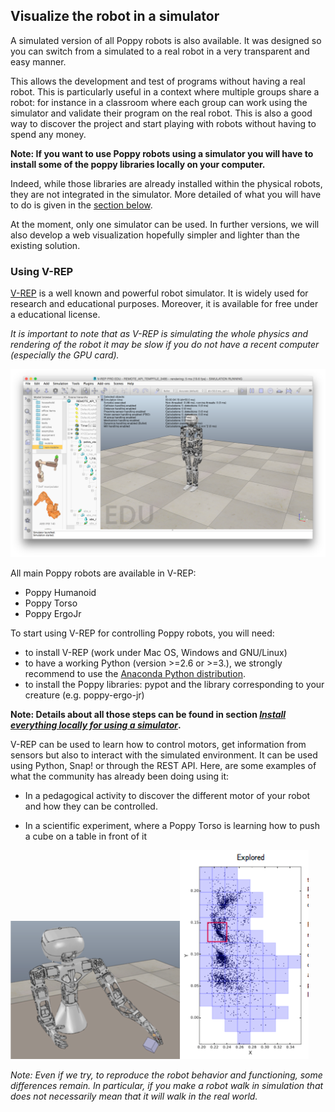 ## Visualize the robot in a simulator

A simulated version of all Poppy robots is also available. It was designed so you can switch from a simulated to a real robot in a very transparent and easy manner.

This allows the development and test of programs without having a real robot. This is particularly useful in a context where multiple groups share a robot: for instance in a classroom where each group can work using the simulator and validate their program on the real robot. This is also a good way to discover the project and start playing with robots without having to spend any money.

**Note: If you want to use Poppy robots using a simulator you will have to install some of the poppy libraries locally on your computer.** 

Indeed, while those libraries are already installed within the physical robots, they are not integrated in the simulator. More detailed of what you will have to do is given in the [section below](#using-v-rep).

At the moment, only one simulator can be used. In further versions, we will also develop a web visualization hopefully simpler and lighter than the existing solution.

### Using V-REP

[V-REP](http://www.coppeliarobotics.com/downloads.html) is a well known and powerful robot simulator. It is widely used for research and educational purposes. Moreover, it is available for free under a educational license.

*It is important to note that as V-REP is simulating the whole physics and rendering of the robot it may be slow if you do not have a recent computer (especially the GPU card).*

![Poppy Humanoid in V-REP](../img/humanoid/vrep.png)

All main Poppy robots are available in V-REP:
* Poppy Humanoid
* Poppy Torso
* Poppy ErgoJr

To start using V-REP for controlling Poppy robots, you will need:
* to install V-REP (work under Mac OS, Windows and GNU/Linux)
* to have a working Python (version >=2.6 or >=3.), we strongly recommend to use the [Anaconda Python distribution](https://www.continuum.io/why-anaconda).
* to install the Poppy libraries: pypot and the library corresponding to your creature (e.g. poppy-ergo-jr)

**Note: Details about all those steps can be found in section *[Install everything locally for using a simulator](#TODO)*.**

V-REP can be used to learn how to control motors, get information from sensors but also to interact with the simulated environment. It can be used using Python, Snap! or through the REST API. Here, are some examples of what the community has already been doing using it:

* In a pedagogical activity to discover the different motor of your robot and how they can be controlled.

* In a scientific experiment, where a Poppy Torso is learning how to push a cube on a table in front of it

![Torso V-REP](../img/torso/explauto-vrep.png)![Torso Explauto Res](../img/torso/explauto-res.png)

*Note: Even if we try, to reproduce the robot behavior and functioning, some differences remain. In particular, if you make a robot walk in simulation that does not necessarily mean that it will walk in the real world.*